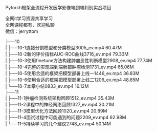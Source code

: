 Pytorch框架全流程开发医学影像端到端判别实战项目

全网it学习资源共享学习<br>全网课程都有，欢迎私聊<br>微信：jerryttom<br>

├──10<br> | ├──10-1连接分割模型和分类模型3005_ev.mp4 60.47M<br> | ├──10-2新的评价指标AUC-ROC曲线3716_ev.mp4 79.33M<br> | ├──10-3使用finetune方法构建肿瘤恶性判断模型2908_ev.mp4 77.74M<br> | ├──10-4完整的实现端到端肺部肿瘤检测1731_ev.mp4 65.06M<br> | ├──10-5使用合适的框架把模型部署上线一1446_ev.mp4 36.83M<br> | ├──10-6使用合适的框架把模型部署上线二1206_ev.mp4 48.85M<br> | └──10-7本章小结0833_ev.mp4 16.12M<br> ├──11<br> | ├──11-1肿瘤检测系统架构回顾1512_ev.mp4 35.43M<br> | ├──11-2课程中的神经网络回顾1327_ev.mp4 30.21M<br> | ├──11-3模型优化方法回顾1020_ev.mp4 20.89M<br> | ├──11-4面试过程中可能遇到的问题2209_ev.mp4 62.98M<br> | └──11-5持续学习的几个建议2748_ev.mp4 50.14M